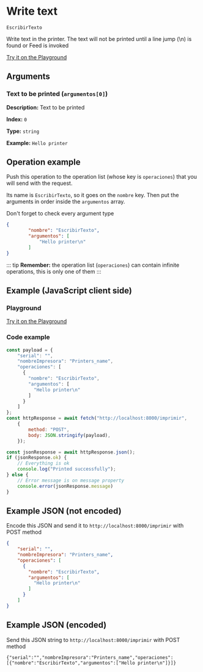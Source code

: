 # Write text

`EscribirTexto`

Write text in the printer. The text will not be printed until a line jump (\n) is found or Feed is invoked







[Try it on the Playground](../playground.md?operacion=EscribirTexto)

## Arguments
### Text to be printed (`argumentos[0]`)



**Description:** Text to be printed

**Index:** `0`

**Type:** `string`

**Example:** `Hello printer
`

## Operation example


Push this operation to the operation list (whose key is `operaciones`) that you will send with the request.

Its name is `EscribirTexto`, so it goes on the `nombre` key. Then put the arguments in order
inside the `argumentos` array.

Don't forget to check every argument type



```json
{
        "nombre": "EscribirTexto",
        "argumentos": [
            "Hello printer\n"
        ]
}
```

::: tip
**Remember:** the operation list (`operaciones`) can contain infinite operations, this is only one of them
:::

## Example (JavaScript client side)

### Playground
[Try it on the Playground](../playground.md?operacion=EscribirTexto)

<Playground urlBase=".." nombreOperacion="EscribirTexto" :ocultarOperacionesDisponibles="true"/>

### Code example
```js
const payload = {
    "serial": "",
    "nombreImpresora": "Printers_name",
    "operaciones": [
      {
        "nombre": "EscribirTexto",
        "argumentos": [
          "Hello printer\n"
        ]
      }
    ]
};
const httpResponse = await fetch("http://localhost:8000/imprimir",
    {
        method: "POST",
        body: JSON.stringify(payload),
    });

const jsonResponse = await httpResponse.json();
if (jsonResponse.ok) {
    // Everything is ok
    console.log("Printed successfully");
} else {
    // Error message is on message property
    console.error(jsonResponse.message)
}
```

## Example JSON (not encoded)

Encode this JSON and send it to `http://localhost:8000/imprimir` with POST method

```json
{
    "serial": "",
    "nombreImpresora": "Printers_name",
    "operaciones": [
      {
        "nombre": "EscribirTexto",
        "argumentos": [
          "Hello printer\n"
        ]
      }
    ]
}
```

## Example JSON (encoded)

Send this JSON string to `http://localhost:8000/imprimir` with POST method

```
{"serial":"","nombreImpresora":"Printers_name","operaciones":[{"nombre":"EscribirTexto","argumentos":["Hello printer\n"]}]}
```
